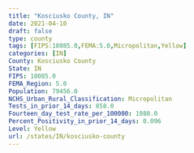 ```yaml
---
title: "Kosciusko County, IN"
date: 2021-04-10
draft: false
type: county
tags: [FIPS:18085.0,FEMA:5.0,Micropolitan,Yellow]
categories: [IN]
County: Kosciusko County
State: IN
FIPS: 18085.0
FEMA_Region: 5.0
Population: 79456.0
NCHS_Urban_Rural_Classification: Micropolitan
Tests_in_prior_14_days: 858.0
Fourteen_day_test_rate_per_100000: 1080.0
Percent_Positivity_in_prior_14_days: 0.096
Level: Yellow
url: /states/IN/kosciusko-county
---
```



